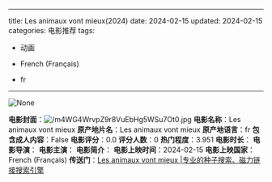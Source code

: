 
---
title: Les animaux vont mieux(2024)
date: 2024-02-15
updated: 2024-02-15
categories: 电影推荐
tags:

- 动画

- French (Français)
- fr
---

<img src="https://image.tmdb.org/t/p/originalNone" alt="None" title="None">

**电影封面**：<img src="https://image.tmdb.org/t/p/w200/m4WG4WrvpZ9r8VuEbHg5WSu7Ot0.jpg" alt="/m4WG4WrvpZ9r8VuEbHg5WSu7Ot0.jpg" title="/m4WG4WrvpZ9r8VuEbHg5WSu7Ot0.jpg">
**电影名称**：Les animaux vont mieux
**原产地片名**：Les animaux vont mieux
**原产地语言**：fr
**包含成人内容**：False
**电影评分**：0.0
**评分人数**：0
**热门程度**：3.951
**电影时长**：
**电影导演**：
**电影主演**：
**电影简介**：
**电影上映时间**：2024-02-15
**电影上映国家**：French (Français)
**传送门**：[Les animaux vont mieux |专业的种子搜索、磁力链接搜索引擎](https://movie.amd794.com:2083/?search=Les%20animaux%20vont%20mieux&ordering=&mode=match_phrase&page_size=10&page=1)

